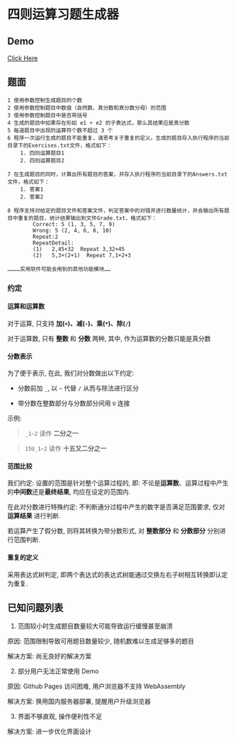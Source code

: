 # 四则运算习题生成器

## Demo

[Click Here](https://jiafeimiao-k-cat.github.io/ExercisesGenerator/Demo/)

## 题面
```
1 使用参数控制生成题目的个数
2 使用参数控制题目中数值（自然数、真分数和真分数分母）的范围
3 使用参数控制题目中是否带括号
4 生成的题目中如果存在形如 e1 ÷ e2 的子表达式，那么其结果应是真分数
5 每道题目中出现的运算符个数不超过 3 个
6 程序一次运行生成的题目不能重复，请思考关于重复的定义。生成的题目存入执行程序的当前目录下的Exercises.txt文件，格式如下：
    1. 四则运算题目1
    2. 四则运算题目2

7 在生成题目的同时，计算出所有题目的答案，并存入执行程序的当前目录下的Answers.txt文件，格式如下：
    1. 答案1
    2. 答案2

8 程序支持对给定的题目文件和答案文件，判定答案中的对错并进行数量统计，并会输出所有题目中重复的题目，统计结果输出到文件Grade.txt，格式如下：
        Correct: 5 (1, 3, 5, 7, 9)
        Wrong: 5 (2, 4, 6, 8, 10)
        Repeat:2
        RepeatDetail:
        (1)   2,45+32  Repeat 3,32+45                   
        (2)   5,3+(2+1)  Repeat 7,1+2+3

…………实用软件可能会用到的其他功能模块……
```

### 约定

#### 运算和运算数

对于运算, 只支持 **加(`+`)、减(`-`)、乘(`*`)、除(`/`)**

对于运算数, 只有 **整数** 和 **分数** 两种, 其中, 作为运算数的分数只能是真分数

#### 分数表示

为了便于表示, 在此, 我们对分数做出以下约定:

+ 分数前加 `_`, 以 `~` 代替 `/` 从而与除法进行区分

+ 带分数在整数部分与分数部分间用 `U` 连接

示例:

> `_1~2` 读作 **二分之一**

> `15U_1~2` 读作 **十五又二分之一**

#### 范围比较

我们约定: 设置的范围是针对整个运算过程的, 即: 不论是**运算数**、运算过程中产生的**中间数**还是**最终结果**, 均应在设定的范围内.

在此对分数进行特殊约定: 不判断通分过程中产生的数字是否满足范围要求, 仅对 **运算结果** 进行判断.

若运算产生了假分数, 则将其转换为带分数形式, 对 **整数部分** 和 **分数部分** 分别进行范围判断.

#### 重复的定义

采用表达式树判定, 即两个表达式的表达式树能通过交换左右子树相互转换即认定为重复.

## 已知问题列表

1. 范围较小时生成题目数量较大可能导致运行缓慢甚至崩溃

原因: 范围限制导致可用题目数量较少, 随机数难以生成足够多的题目

解决方案: 尚无良好的解决方案

2. 部分用户无法正常使用 Demo

原因: Github Pages 访问困难, 用户浏览器不支持 WebAssembly

解决方案: 换用国内服务器部署, 提醒用户升级浏览器

3. 界面不够直观, 操作便利性不足

解决方案: 进一步优化界面设计

<!--[![Open in Visual Studio Code](https://classroom.github.com/assets/open-in-vscode-f059dc9a6f8d3a56e377f745f24479a46679e63a5d9fe6f495e02850cd0d8118.svg)](https://classroom.github.com/online_ide?assignment_repo_id=451611&assignment_repo_type=GroupAssignmentRepo)-->
